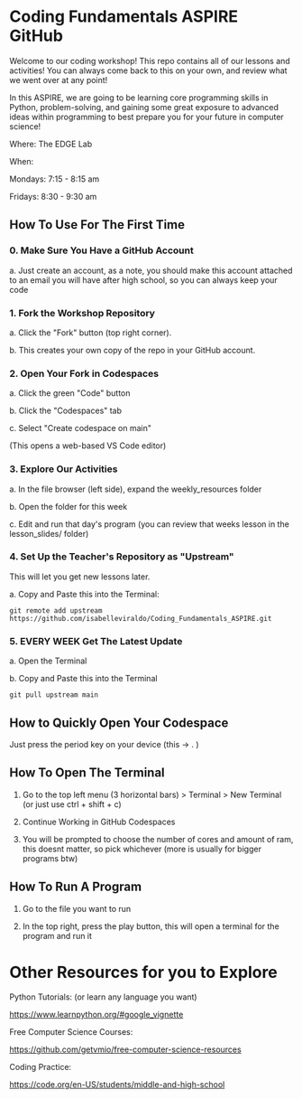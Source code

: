 # Coding Fundamentals ASPIRE GitHub

Welcome to our  coding workshop! This repo contains all of our lessons and activities! You can always come back to this on your own, and review what we went over at any point!

In this ASPIRE, we are going to be learning core programming skills in Python, problem-solving, and gaining some great exposure to advanced ideas within programming to best prepare you for your future in computer science!

Where: The EDGE Lab

When:

Mondays:  7:15 - 8:15 am

Fridays:   8:30 - 9:30 am

## How To Use For The First Time

### 0. Make Sure You Have a GitHub Account

a. Just create an account, as a note, you should make this account attached to an email you will have after high school, so you can always keep your code

### 1. Fork the Workshop Repository

a. Click the "Fork" button (top right corner).

b. This creates your own copy of the repo in your GitHub account.

### 2. Open Your Fork in Codespaces

a. Click the green "Code" button

b. Click the "Codespaces" tab

c. Select "Create codespace on main"

(This opens a web-based VS Code editor)

### 3. Explore Our Activities

a. In the file browser (left side), expand the weekly_resources folder

b. Open the folder for this week

c. Edit and run that day's program (you can review that weeks lesson in the lesson_slides/ folder)

### 4. Set Up the Teacher's Repository as "Upstream"

This will let you get new lessons later.

a. Copy and Paste this into the Terminal:

```
git remote add upstream https://github.com/isabelleviraldo/Coding_Fundamentals_ASPIRE.git
```

### 5. EVERY WEEK Get The Latest Update

a. Open the Terminal

b. Copy and Paste this into the Terminal

```
git pull upstream main
```


## How to Quickly Open Your Codespace

Just press the period key on your device (this -> . )

## How To Open The Terminal

1. Go to the top left menu (3 horizontal bars) > Terminal > New Terminal (or just use ctrl + shift + c)

2. Continue Working in GitHub Codespaces

3. You will be prompted to choose the number of cores and amount of ram, this doesnt matter, so pick whichever (more is usually for bigger programs btw)

## How To Run A Program

1. Go to the file you want to run

2. In the top right, press the play button, this will open a terminal for the program and run it

# Other Resources for you to Explore

Python Tutorials: (or learn any language you want)

https://www.learnpython.org/#google_vignette

Free Computer Science Courses:

https://github.com/getvmio/free-computer-science-resources

Coding Practice:

https://code.org/en-US/students/middle-and-high-school

